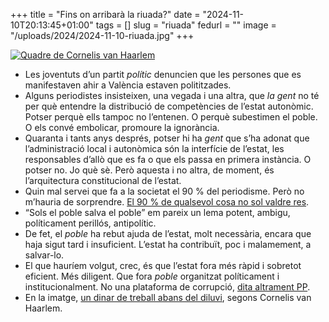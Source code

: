 +++
title = "Fins on arribarà la riuada?"
date = "2024-11-10T20:13:45+01:00"
tags = []
slug = "riuada"
fedurl = ""
image = "/uploads/2024/2024-11-10-riuada.jpg"
+++

<a href="https://es.wikipedia.org/wiki/Archivo:Cornelis_van_Haarlem_Before_the_Deluge.jpg"><img src="/uploads/2024/2024-11-10-riuada.jpg" alt="Quadre de Cornelis van Haarlem"></a>

- Les joventuts d’un partit *polític* denuncien que les persones que es manifestaven ahir a València estaven polititzades.
- Alguns periodistes insisteixen, una vegada i una altra, que *la gent* no té per què entendre la distribució de competències de l’estat autonòmic. Potser perquè ells tampoc no l’entenen. O perquè subestimen el poble. O els convé embolicar, promoure la ignorància.
- Quaranta i tants anys després, potser hi ha *gent* que s’ha adonat que l’administració local i autonòmica són la interfície de l’estat, les responsables d’allò que es fa o que els passa en primera instància. O potser no. Jo què sè. Però aquesta i no altra, de moment, és l’arquitectura constitucional de l’estat.
- Quin mal servei que fa a la societat el 90 % del periodisme. Però no m’hauria de sorprendre. [El 90 % de qualsevol cosa no sol valdre res](https://en.wikipedia.org/wiki/Sturgeon’s_law).
- “Sols el poble salva el poble” em pareix un lema potent, ambigu, políticament perillós, antipolític.
- De fet, el *poble* ha rebut ajuda de l’estat, molt necessària, encara que haja sigut tard i insuficient. L’estat ha contribuït, poc i malamement, a salvar-lo.
- El que hauríem volgut, crec, és que l’estat fora més ràpid i sobretot eficient. Més diligent. Que fora *poble* organitzat políticament i institucionalment. No una plataforma de corrupció, [dita altrament PP](https://www.newtral.es/sentencias-pp-gurtel/20220408/).
- En la imatge, [un dinar de treball abans del diluvi](https://es.wikipedia.org/wiki/Archivo:Cornelis_van_Haarlem_Before_the_Deluge.jpg), segons Cornelis van Haarlem.